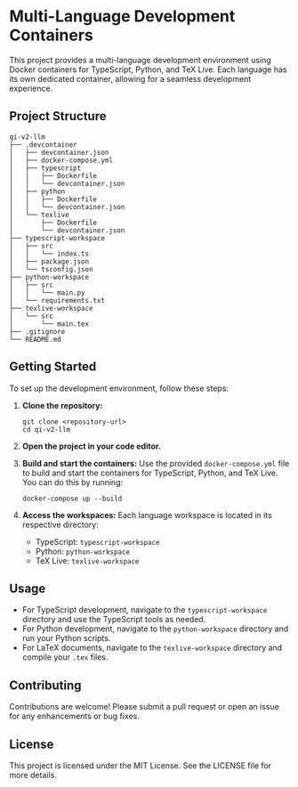 # Multi-Language Development Containers

This project provides a multi-language development environment using Docker containers for TypeScript, Python, and TeX Live. Each language has its own dedicated container, allowing for a seamless development experience.

## Project Structure

```
qi-v2-llm
├── .devcontainer
│   ├── devcontainer.json
│   ├── docker-compose.yml
│   ├── typescript
│   │   ├── Dockerfile
│   │   └── devcontainer.json
│   ├── python
│   │   ├── Dockerfile
│   │   └── devcontainer.json
│   └── texlive
│       ├── Dockerfile
│       └── devcontainer.json
├── typescript-workspace
│   ├── src
│   │   └── index.ts
│   ├── package.json
│   └── tsconfig.json
├── python-workspace
│   ├── src
│   │   └── main.py
│   └── requirements.txt
├── texlive-workspace
│   └── src
│       └── main.tex
├── .gitignore
└── README.md
```

## Getting Started

To set up the development environment, follow these steps:

1. **Clone the repository:**
   ```
   git clone <repository-url>
   cd qi-v2-llm
   ```

2. **Open the project in your code editor.**

3. **Build and start the containers:**
   Use the provided `docker-compose.yml` file to build and start the containers for TypeScript, Python, and TeX Live. You can do this by running:
   ```
   docker-compose up --build
   ```

4. **Access the workspaces:**
   Each language workspace is located in its respective directory:
   - TypeScript: `typescript-workspace`
   - Python: `python-workspace`
   - TeX Live: `texlive-workspace`

## Usage

- For TypeScript development, navigate to the `typescript-workspace` directory and use the TypeScript tools as needed.
- For Python development, navigate to the `python-workspace` directory and run your Python scripts.
- For LaTeX documents, navigate to the `texlive-workspace` directory and compile your `.tex` files.

## Contributing

Contributions are welcome! Please submit a pull request or open an issue for any enhancements or bug fixes.

## License

This project is licensed under the MIT License. See the LICENSE file for more details.